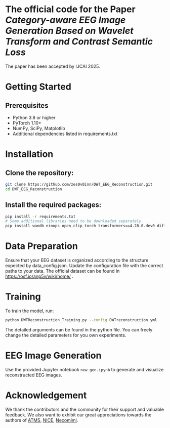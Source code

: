 # The official code for the Paper *Category-aware EEG Image Generation Based on Wavelet Transform and Contrast Semantic Loss*
The paper has been accepted by IJCAI 2025.

# Getting Started
## Prerequisites
- Python 3.8 or higher
- PyTorch 1.10+
- NumPy, SciPy, Matplotlib
- Additional dependencies listed in requirements.txt

# Installation
## Clone the repository:
```bash
git clone https://github.com/zes0v0inn/DWT_EEG_Reconstruction.git
cd DWT_EEG_Reconstruction
```
## Install the required packages:
```bash
pip install -r requirements.txt
# Some additional libraries need to be downloaded separately.
pip install wandb einops open_clip_torch transformers==4.28.0.dev0 diffusers==0.24.0 braindecode==0.8.1
```

# Data Preparation
Ensure that your EEG dataset is organized according to the structure expected by data_config.json. Update the configuration file with the correct paths to your data.
The official dataset can be found in https://osf.io/anp5v/wiki/home/ .

# Training
To train the model, run:
```bash
python DWTReconstruction_Training.py --config DWTreconstruction.yml
```
The detailed arguments can be found in the python file. You can freely change the detailed parameters for you own experiments.

# EEG Image Generation
Use the provided Jupyter notebook `new_gen.ipynb` to generate and visualize reconstructed EEG images.

# Acknowledgement
We thank the contributors and the community for their support and valuable feedback.
We also want to exhibit our great appreciations towards the authors of [ATMS](https://github.com/dongyangli-del/EEG_Image_decode?tab=readme-ov-file), [NICE](https://github.com/eeyhsong/NICE-EEG), [Necomimi](https://arxiv.org/abs/2410.00712).
